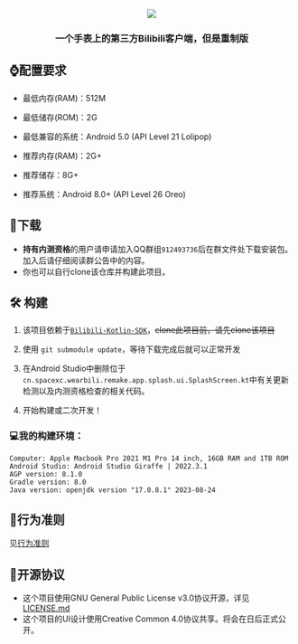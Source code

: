<p align="center">
    <img src="https://repository-images.githubusercontent.com/625249285/2494a768-0911-4380-98a4-a3395c0e637f">
</p>


<h3 align="center">一个手表上的第三方Bilibili客户端，但是重制版</center>

## :watch:配置要求

- 最低内存(RAM)：512M
- 最低储存(ROM)：2G
- 最低兼容的系统：Android 5.0 (API Level 21 Lolipop)



- 推荐内存(RAM)：2G+
- 推荐储存：8G+
- 推荐系统：Android 8.0+ (API Level 26 Oreo)



## :rocket:下载

- **持有内测资格**的用户请申请加入QQ群组`912493736`后在群文件处下载安装包。加入后请仔细阅读群公告中的内容。
- 你也可以自行clone该仓库并构建此项目。



##  :hammer_and_wrench: 构建

1. 该项目依赖于[`Bilibili-Kotlin-SDK`](https://github.com/SpaceXC/Bilibili-Kotlin-SDK)，~~clone此项目前，请先clone该项目~~

2. 使用 `git submodule update`，等待下载完成后就可以正常开发

3. 在Android Studio中删除位于`cn.spacexc.wearbili.remake.app.splash.ui.SplashScreen.kt`中有关更新检测以及内测资格检查的相关代码。
4. 开始构建或二次开发！

### :computer:我的构建环境：

```
Computer: Apple Macbook Pro 2021 M1 Pro 14 inch, 16GB RAM and 1TB ROM
Android Studio: Android Studio Giraffe | 2022.3.1
AGP version: 8.1.0
Gradle version: 8.0
Java version: openjdk version "17.0.8.1" 2023-08-24
```

## :book:行为准则

见[行为准则](https://github.com/SpaceXC/Re-WearBili/blob/main/CodeOfConduct.md)

## :page_facing_up:开源协议

- 这个项目使用GNU General Public License v3.0协议开源，详见[LICENSE.md](https://github.com/SpaceXC/Re-WearBili/blob/main/LICENSE)
- 这个项目的UI设计使用Creative Common 4.0协议共享。将会在日后正式公开。
